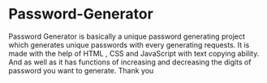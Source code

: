 # Password-Generator
Password Generator is basically a unique password generating project which  generates unique passwords with  every generating requests. It  is made with the help of HTML ,  CSS  and JavaScript  with text copying ability. And as well as it has functions of increasing and decreasing the digits of  password you want to generate. Thank you  
